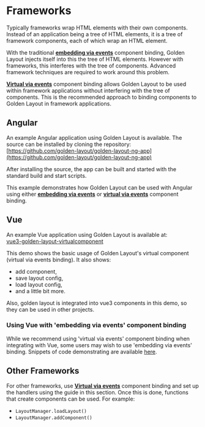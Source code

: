 # Frameworks

Typically frameworks wrap HTML elements with their own components. Instead of an application being a tree of HTML elements, it is a tree of framework components, each of which wrap an HTML element.

With the traditional [**embedding via events**](../binding-components/index.md#embedding-via-events) component binding, Golden Layout injects itself into this the tree of HTML elements. However with frameworks, this interferes with the tree of components. Advanced framework techniques are required to work around this problem.

[**Virtual via events**](../binding-components/index.md#virtual-via-events) component binding allows Golden Layout to be used within framework applications without interfering with the tree of components. This is the recommended approach to binding components to Golden Layout in framework applications.

## Angular

An example Angular application using Golden Layout is available.  The source can be installed by cloning the repository:\
[https://github.com/golden-layout/golden-layout-ng-app](https://github.com/golden-layout/golden-layout-ng-app)

After installing the source, the app can be built and started with the standard build and start scripts.

This example demonstrates how Golden Layout can be used with Angular using either [**embedding via events**](../binding-components/index.md#embedding-via-events) or [**virtual via events**](../binding-components/index.md#virtual-via-events) component binding.

## Vue

An example Vue application using Golden Layout is available at:\
[vue3-golden-layout-virtualcomponent](https://github.com/chyj4747/vue3-golden-layout-virtualcomponent)

This demo shows the basic usage of Golden Layout's virtual component (virtual via events binding). It also shows:
* add component,
* save layout config,
* load layout config,
* and a little bit more.

Also, golden layout is integrated into vue3 components in this demo, so they can be used in other projects.

### Using Vue with 'embedding via events' component binding

While we recommend using 'virtual via events' component binding when integrating with Vue, some users may wish to use 'embedding via events' binding. Snippets of code demonstrating are available [here](./vue/embedding-via-events.md).


## Other Frameworks

For other frameworks, use [**Virtual via events**](../binding-components/index.md#virtual-via-events) component binding and set up the handlers using the guide in this section. Once this is done, functions that create components can be used.  For example:

* `LayoutManager.loadLayout()`
* `LayoutManager.addComponent()`

